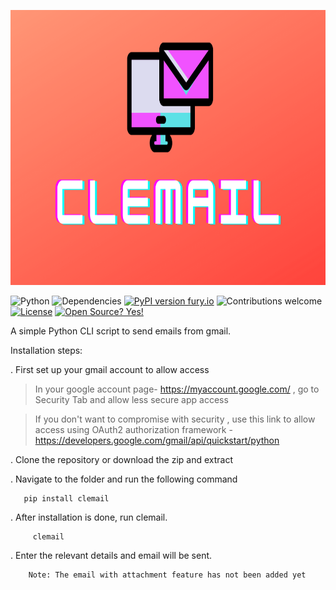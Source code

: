 <img src="CLEMAIL.png" height="440px"></img>

![Python](https://img.shields.io/badge/python-v3.6+-blue.svg)
![Dependencies](https://img.shields.io/badge/dependencies-up%20to%20date-brightgreen.svg)
[![PyPI version fury.io](https://badge.fury.io/py/ansicolortags.svg)](https://pypi.python.org/pypi/ansicolortags/)
![Contributions welcome](https://img.shields.io/badge/contributions-welcome-orange.svg)
[![License](https://img.shields.io/badge/license-MIT-blue.svg)](https://opensource.org/licenses/MIT)
[![Open Source? Yes!](https://badgen.net/badge/Open%20Source%20%3F/Yes%21/blue?icon=github)](https://github.com/Naereen/badges/)


A simple Python CLI script to send emails from gmail.

Installation steps:

. First set up your gmail account to allow access
> In your google account page- https://myaccount.google.com/ , go to Security Tab and allow less secure app access

> If you don't want to compromise with security , use this link to allow access using OAuth2 authorization framework - https://developers.google.com/gmail/api/quickstart/python

. Clone the repository or download the zip and extract

. Navigate to the folder and run the following command
       
       pip install clemail    


. After installation is done, run clemail.

         clemail

. Enter the relevant details and email will be sent.

        Note: The email with attachment feature has not been added yet 
